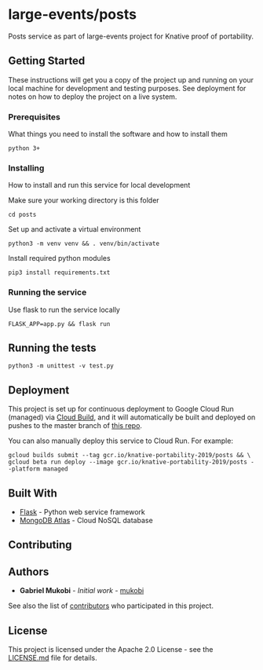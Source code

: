 # large-events/posts

Posts service as part of large-events project for Knative proof of portability.

## Getting Started

These instructions will get you a copy of the project up and running on your local machine for development and testing purposes. See deployment for notes on how to deploy the project on a live system.

### Prerequisites

What things you need to install the software and how to install them

```
python 3+
```

### Installing

How to install and run this service for local development

Make sure your working directory is this folder

```
cd posts
```

Set up and activate a virtual environment

```
python3 -m venv venv && . venv/bin/activate
```

Install required python modules

```
pip3 install requirements.txt
```

### Running the service

Use flask to run the service locally

```
FLASK_APP=app.py && flask run
```

## Running the tests

```
python3 -m unittest -v test.py
```

## Deployment

This project is set up for continuous deployment to Google Cloud Run (managed) via [Cloud Build](https://cloud.google.com/run/docs/continuous-deployment), and it will automatically be built and deployed on pushes to the master branch of [this repo](https://github.com/knative-portability/large-events).

You can also manually deploy this service to Cloud Run. For example:

```
gcloud builds submit --tag gcr.io/knative-portability-2019/posts && \
gcloud beta run deploy --image gcr.io/knative-portability-2019/posts --platform managed
```

## Built With

* [Flask](http://flask.pocoo.org/) - Python web service framework
* [MongoDB Atlas](https://www.mongodb.com/cloud/atlas) - Cloud NoSQL database

## Contributing

<!--
TODO(mukobi) add contributing to the main repo and link to it
Please read [CONTRIBUTING.md](https://gist.github.com/PurpleBooth/b24679402957c63ec426) for details on our code of conduct, and the process for submitting pull requests to us.
-->

## Authors

* **Gabriel Mukobi** - *Initial work* - [mukobi](https://github.com/mukobi)

See also the list of [contributors](https://github.com/knative-portability/large-events/contributors) who participated in this project.

## License

This project is licensed under the Apache 2.0 License - see the [LICENSE.md](../LICENSE.md) file for details.
